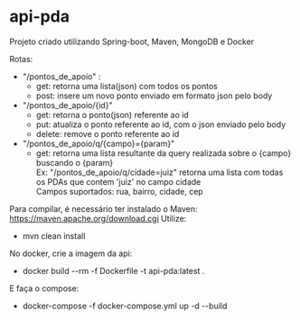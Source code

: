 # api-pda

Projeto criado utilizando Spring-boot, Maven, MongoDB e Docker
  
Rotas:  
- "/pontos_de_apoio" :  
    - get: retorna uma lista(json) com todos os pontos  
    - post: insere um novo ponto enviado em formato json pelo body  
 - "/pontos_de_apoio/{id}"
    - get: retorna o ponto(json) referente ao id
    - put: atualiza o ponto referente ao id, com o json enviado pelo body
    - delete: remove o ponto referente ao id  
 - "/pontos_de_apoio/q/{campo}={param}"
    - get: retorna uma lista resultante da query realizada sobre o {campo} buscando o {param}  
      Ex: "/pontos_de_apoio/q/cidade=juiz" retorna uma lista com todas os PDAs que contem 'juiz' no campo cidade  
      Campos suportados: rua, bairro, cidade, cep

Para compilar, é necessário ter instalado o Maven: https://maven.apache.org/download.cgi
Utilize: 
  - mvn clean install
  
No docker, crie a imagem da api:
  - docker build --rm -f Dockerfile -t api-pda:latest .
  
E faça o compose:
  - docker-compose -f docker-compose.yml up -d --build
